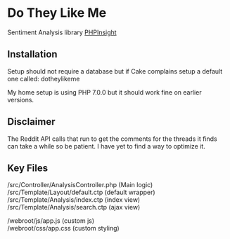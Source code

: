# Do They Like Me

Sentiment Analysis library [PHPInsight](https://github.com/JWHennessey/phpInsight)

## Installation

Setup should not require a database but if Cake complains setup a default one called: dotheylikeme

My home setup is using PHP 7.0.0 but it should work fine on earlier versions.

## Disclaimer

The Reddit API calls that run to get the comments for the threads it finds can take a while so be patient. I have yet to find a way to
optimize it.

## Key Files

/src/Controller/AnalysisController.php (Main logic)  
/src/Template/Layout/default.ctp (default wrapper)  
/src/Template/Analysis/index.ctp (index view)  
/src/Template/Analysis/search.ctp (ajax view)  

/webroot/js/app.js (custom js)  
/webroot/css/app.css (custom styling)  



